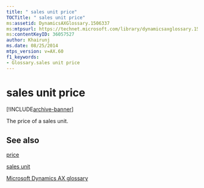 ```yaml
---
title: " sales unit price"
TOCTitle: " sales unit price"
ms:assetid: DynamicsAXGlossary.1506337
ms:mtpsurl: https://technet.microsoft.com/library/dynamicsaxglossary.1506337(v=AX.60)
ms:contentKeyID: 36057527
author: Khairunj
ms.date: 08/25/2014
mtps_version: v=AX.60
f1_keywords:
- Glossary.sales unit price
---
```


# sales unit price


[!INCLUDE[archive-banner](includes/archive-banner.md)]

The price of a sales unit.

## See also

[price](price.md)

[sales unit](sales-unit.md)

[Microsoft Dynamics AX glossary](glossary/microsoft-dynamics-ax-glossary.md)

  


